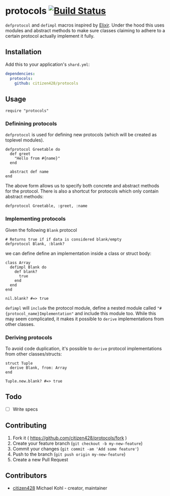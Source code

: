 # protocols [![Build Status](https://travis-ci.org/citizen428/protocols.png?branch=master)](https://travis-ci.org/citizen428/protocols)

`defprotocol` and `defimpl` macros inspired by [Elixir](http://elixir-lang.org/getting-started/protocols.html).
Under the hood this uses modules and abstract methods to make sure classes claiming to adhere to a certain protocol
actually implement it fully.

## Installation


Add this to your application's `shard.yml`:

```yaml
dependencies:
  protocols:
    github: citizen428/protocols
```

## Usage

```crystal
require "protocols"
```

### Definining protocols

`defprotocol` is used for defining new protocols (which will be created as toplevel modules).

```crystal
defprotocol Greetable do
  def greet
    "Hello from #{name}"
  end

  abstract def name
end
```

The above form allows us to specify both concrete and abstract methods for the protocol. There is
also a shortcut for protocols which only contain abstract methods:

```crystal
defprotocol Greetable, :greet, :name
```

### Implementing protocols

Given the following `Blank` protocol

```crystal
# Returns true if if data is considered blank/empty
defprotocol Blank, :blank?
```

we can define define an implementation inside a class or struct body:

```crystal
class Array
  defimpl Blank do
    def blank?
      true
    end
  end
end

nil.blank? #=> true
```

`defimpl` will `include` the protocol module, define a nested module called `"#{protocol_name}Implementation"`
and include this module too. While this may seem complicated, it makes it possible to `derive` implementations
from other classes.

### Deriving protocols

To avoid code duplication, it's possible to `derive` protocol implementations from other classes/structs:

```crystal
struct Tuple
  derive Blank, from: Array
end

Tuple.new.blank? #=> true
```

## Todo

* [ ] Write specs

## Contributing

1. Fork it ( https://github.com/citizen428/protocols/fork )
2. Create your feature branch (`git checkout -b my-new-feature`)
3. Commit your changes (`git commit -am 'Add some feature'`)
4. Push to the branch (`git push origin my-new-feature`)
5. Create a new Pull Request

## Contributors

- [citizen428](https://github.com/citizen428) Michael Kohl - creator, maintainer
